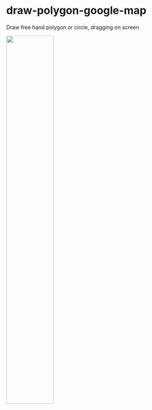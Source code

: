 # draw-polygon-google-map
Draw free hand polygon or circle, dragging on screen

[<img src="https://img.youtube.com/vi/RYk-9jrsoU0/0" width="50%">](https://youtu.be/RYk-9jrsoU0)
